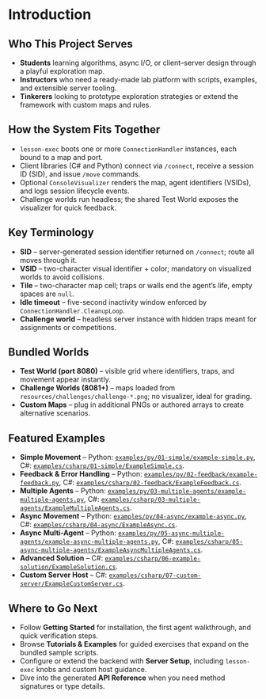 # Introduction

## Who This Project Serves
- **Students** learning algorithms, async I/O, or client–server design through a playful exploration map.
- **Instructors** who need a ready-made lab platform with scripts, examples, and extensible server tooling.
- **Tinkerers** looking to prototype exploration strategies or extend the framework with custom maps and rules.

## How the System Fits Together
- `lesson-exec` boots one or more `ConnectionHandler` instances, each bound to a map and port.
- Client libraries (C# and Python) connect via `/connect`, receive a session ID (SID), and issue `/move` commands.
- Optional `ConsoleVisualizer` renders the map, agent identifiers (VSIDs), and logs session lifecycle events.
- Challenge worlds run headless; the shared Test World exposes the visualizer for quick feedback.

## Key Terminology
- **SID** – server-generated session identifier returned on `/connect`; route all moves through it.
- **VSID** – two-character visual identifier + color; mandatory on visualized worlds to avoid collisions.
- **Tile** – two-character map cell; traps or walls end the agent’s life, empty spaces are `null`.
- **Idle timeout** – five-second inactivity window enforced by `ConnectionHandler.CleanupLoop`.
- **Challenge world** – headless server instance with hidden traps meant for assignments or competitions.

## Bundled Worlds
- **Test World (port 8080)** – visible grid where identifiers, traps, and movement appear instantly.
- **Challenge Worlds (8081+)** – maps loaded from `resources/challenges/challenge-*.png`; no visualizer, ideal for grading.
- **Custom Maps** – plug in additional PNGs or authored arrays to create alternative scenarios.

## Featured Examples
- **Simple Movement** – Python: [`examples/py/01-simple/example-simple.py`](https://github.com/theonlydejf/remote-explorer-game/blob/main/examples/py/01-simple/example-simple.py), C#: [`examples/csharp/01-simple/ExampleSimple.cs`](https://github.com/theonlydejf/remote-explorer-game/blob/main/examples/csharp/01-simple/ExampleSimple.cs).
- **Feedback & Error Handling** – Python: [`examples/py/02-feedback/example-feedback.py`](https://github.com/theonlydejf/remote-explorer-game/blob/main/examples/py/02-feedback/example-feedback.py), C#: [`examples/csharp/02-feedback/ExampleFeedback.cs`](https://github.com/theonlydejf/remote-explorer-game/blob/main/examples/csharp/02-feedback/ExampleFeedback.cs).
- **Multiple Agents** – Python: [`examples/py/03-multiple-agents/example-multiple-agents.py`](https://github.com/theonlydejf/remote-explorer-game/blob/main/examples/py/03-multiple-agents/example-multiple-agents.py), C#: [`examples/csharp/03-multiple-agents/ExampleMultipleAgents.cs`](https://github.com/theonlydejf/remote-explorer-game/blob/main/examples/csharp/03-multiple-agents/ExampleMultipleAgents.cs).
- **Async Movement** – Python: [`examples/py/04-async/example-async.py`](https://github.com/theonlydejf/remote-explorer-game/blob/main/examples/py/04-async/example-async.py), C#: [`examples/csharp/04-async/ExampleAsync.cs`](https://github.com/theonlydejf/remote-explorer-game/blob/main/examples/csharp/04-async/ExampleAsync.cs).
- **Async Multi-Agent** – Python: [`examples/py/05-async-multiple-agents/example-async-multiple-agents.py`](https://github.com/theonlydejf/remote-explorer-game/blob/main/examples/py/05-async-multiple-agents/example-async-multiple-agents.py), C#: [`examples/csharp/05-async-multiple-agents/ExampleAsyncMultipleAgents.cs`](https://github.com/theonlydejf/remote-explorer-game/blob/main/examples/csharp/05-async-multiple-agents/ExampleAsyncMultipleAgents.cs).
- **Advanced Solution** – C#: [`examples/csharp/06-example-solution/ExampleSolution.cs`](https://github.com/theonlydejf/remote-explorer-game/blob/main/examples/csharp/06-example-solution/ExampleSolution.cs).
- **Custom Server Host** – C#: [`examples/csharp/07-custom-server/ExampleCustomServer.cs`](https://github.com/theonlydejf/remote-explorer-game/blob/main/examples/csharp/07-custom-server/ExampleCustomServer.cs).

## Where to Go Next
- Follow **Getting Started** for installation, the first agent walkthrough, and quick verification steps.
- Browse **Tutorials & Examples** for guided exercises that expand on the bundled sample scripts.
- Configure or extend the backend with **Server Setup**, including `lesson-exec` knobs and custom host guidance.
- Dive into the generated **API Reference** when you need method signatures or type details.
